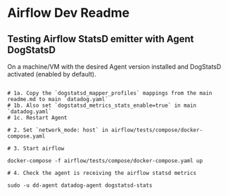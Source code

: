 # Airflow Dev Readme

## Testing Airflow StatsD emitter with Agent DogStatsD

On a machine/VM with the desired Agent version installed and DogStatsD activated (enabled by default).

```

# 1a. Copy the `dogstatsd_mapper_profiles` mappings from the main readme.md to main `datadog.yaml`
# 1b. Also set `dogstatsd_metrics_stats_enable=true` in main `datadog.yaml`
# 1c. Restart Agent

# 2. Set `network_mode: host` in airflow/tests/compose/docker-compose.yaml

# 3. Start airflow

docker-compose -f airflow/tests/compose/docker-compose.yaml up

# 4. Check the agent is receiving the airflow statsd metrics

sudo -u dd-agent datadog-agent dogstatsd-stats
```
